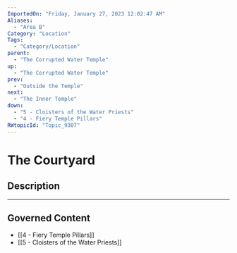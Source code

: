 ```yaml
---
ImportedOn: "Friday, January 27, 2023 12:02:47 AM"
Aliases:
  - "Area B"
Category: "Location"
Tags:
  - "Category/Location"
parent:
  - "The Corrupted Water Temple"
up:
  - "The Corrupted Water Temple"
prev:
  - "Outside the Temple"
next:
  - "The Inner Temple"
down:
  - "5 - Cloisters of the Water Priests"
  - "4 - Fiery Temple Pillars"
RWtopicId: "Topic_9307"
---
```

# The Courtyard
## Description
---
## Governed Content
- [[4 - Fiery Temple Pillars]]
- [[5 - Cloisters of the Water Priests]]

